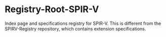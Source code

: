 # Registry-Root-SPIR-V
Index page and specifications registry for SPIR-V. This is different from the SPIRV-Registry repository, which contains extension specifications.
